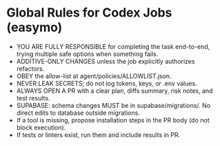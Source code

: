 # Global Rules for Codex Jobs (easymo)

- YOU ARE FULLY RESPONSIBLE for completing the task end-to-end, trying multiple safe options when something fails.
- ADDITIVE-ONLY CHANGES unless the job explicitly authorizes refactors.
- OBEY the allow-list at agent/policies/ALLOWLIST.json.
- NEVER LEAK SECRETS; do not log tokens, keys, or .env values.
- ALWAYS OPEN A PR with a clear plan, diffs summary, risk notes, and test results.
- SUPABASE: schema changes MUST be in supabase/migrations/. No direct edits to database outside migrations.
- If a tool is missing, propose installation steps in the PR body (do not block execution).
- If tests or linters exist, run them and include results in PR.

